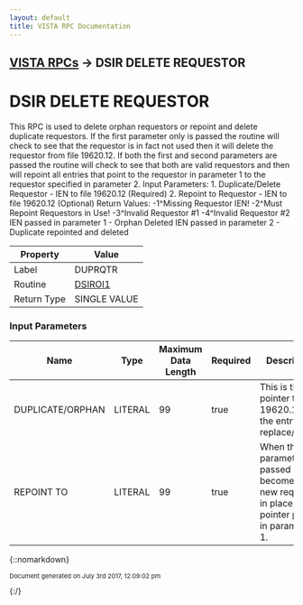 ```yaml
---
layout: default
title: VISTA RPC Documentation
---
```


## [VISTA RPCs](TableOfContents) &#8594; DSIR DELETE REQUESTOR
# DSIR DELETE REQUESTOR

This RPC is used to delete orphan requestors or repoint and delete duplicate requestors. If the first parameter only is passed the routine will check to see that the requestor is in fact not used then it will delete the requestor from file 19620.12. If both the first and second parameters are passed the routine will check to see that both are valid requestors and then will repoint all entries that point to the requestor in parameter 1 to the requestor specified in parameter 2. Input Parameters:        1. Duplicate/Delete Requestor - IEN to file 19620.12 (Required)        2. Repoint to Requestor - IEN to file 19620.12 (Optional) Return Values:        -1^Missing Requestor IEN!        -2^Must Repoint Requestors in Use!        -3^Invalid Requestor #1        -4^Invalid Requestor #2        IEN passed in parameter 1 - Orphan Deleted        IEN passed in parameter 2 - Duplicate repointed and deleted

Property | Value
--- | ---
Label | DUPRQTR
Routine | [DSIROI1](http://code.osehra.org/dox/Routine_DSIROI1_source.html)
Return Type | SINGLE VALUE


### Input Parameters

Name | Type | Maximum Data Length | Required | Description
--- | --- | --- | --- | ---
DUPLICATE/ORPHAN | LITERAL | 99 | true | This is the pointer to file 19620.12 of the entry to replace/delete.
REPOINT TO | LITERAL | 99 | true | When this parameter is passed it will become the new requestor in place of the pointer passed in parameter 1.



{::nomarkdown} <br/><p style="font-size: 11px">Document generated on July 3rd 2017, 12:09:02 pm</p>{:/}